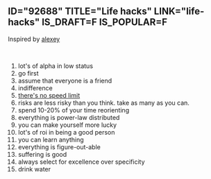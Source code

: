 ID="92688"
TITLE="Life hacks"
LINK="life-hacks"
IS_DRAFT=F
IS_POPULAR=F
----------

<p class=" py-[-2] text-small italic"> Inspired by <a href="https://guzey.com/lifehacks/"> alexey</a></p>
<br>

1. lot's of alpha in low status
2. go first
3. assume that everyone is a friend 
4. indifference
5. [there's no speed limit](https://sive.rs/kimo) 
6. risks are less risky than you think. take as many as you can.
7. spend 10-20% of your time reorienting
8. everything is power-law distributed 
9. you can make yourself more lucky
10. lot's of roi in being a good person 
11. you can learn anything
12. everything is figure-out-able
13. suffering is good 
14. always select for excellence over specificity 
15. drink water

